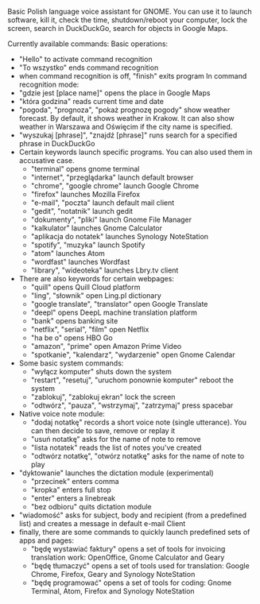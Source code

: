 Basic Polish language voice assistant for GNOME. You can use it to launch
software, kill it, check the time, shutdown/reboot your computer, lock the
screen, search in DuckDuckGo, search for objects in Google Maps.

Currently available commands:
Basic operations:
* "Hello" to activate command recognition
* "To wszystko" ends command recognition
* when command recognition is off, "finish" exits program
In command recognition mode:
* "gdzie jest [place name]" opens the place in Google Maps
* "która godzina" reads current time and date
* "pogoda", "prognoza", "pokaż prognozę pogody" show weather forecast. By default,
  it shows weather in Krakow. It can also show weather in Warszawa and Oświęcim
  if the city name is specified.
* "wyszukaj [phrase]", "znajdź [phrase]" runs search for a specified phrase in
  DuckDuckGo
* Certain keywords launch specific programs. You can also used them in accusative
  case.
  * "terminal" opens gnome terminal
  * "internet", "przeglądarka" launch default browser
  * "chrome", "google chrome" launch Google Chrome
  * "firefox" launches Mozilla Firefox
  * "e-mail", "poczta" launch default mail client
  * "gedit", "notatnik" launch gedit
  * "dokumenty", "pliki" launch Gnome File Manager
  * "kalkulator" launches Gnome Calculator
  * "aplikacja do notatek" launches Synology NoteStation
  * "spotify", "muzyka" launch Spotify
  * "atom" launches Atom
  * "wordfast" launches Wordfast
  * "library", "wideoteka" launches Lbry.tv client
* There are also keywords for certain webpages:
  * "quill" opens Quill Cloud platform
  * "ling", "słownik" open Ling.pl dictionary
  * "google translate", "translator" open Google Translate
  * "deepl" opens DeepL machine translation platform
  * "bank" opens banking site
  * "netflix", "serial", "film" open Netflix
  * "ha be o" opens HBO Go
  * "amazon", "prime" open Amazon Prime Video
  * "spotkanie", "kalendarz", "wydarzenie" open Gnome Calendar
* Some basic system commands:
  * "wyłącz komputer" shuts down the system
  * "restart", "resetuj", "uruchom ponownie komputer" reboot the system
  * "zablokuj", "zablokuj ekran" lock the screen
  * "odtwórz", "pauza", "wstrzymaj", "zatrzymaj" press spacebar
* Native voice note module:
  * "dodaj notatkę" records a short voice note (single utterance). You can then
    decide to save, remove or replay it
  * "usuń notatkę" asks for the name of note to remove
  * "lista notatek" reads the list of notes you've created
  * "odtwórz notatkę", "otwórz notatkę" asks for the name of note to play
* "dyktowanie" launches the dictation module (experimental)
  * "przecinek" enters comma
  * "kropka" enters full stop
  * "enter" enters a linebreak
  * "bez odbioru" quits dictation module
* "wiadomość" asks for subject, body and recipient (from a predefined list) and
  creates a message in default e-mail Client
* finally, there are some commands to quickly launch predefined sets of apps and
  pages:
  * "będę wystawiać faktury" opens a set of tools for invoicing translation work:
    OpenOffice, Gnome Calculator and Geary
  * "będę tłumaczyć" opens a set of tools used for translation:
    Google Chrome, Firefox, Geary and Synology NoteStation
  * "będę programować" opens a set of tools for coding:
    Gnome Terminal, Atom, Firefox and Synology NoteStation
